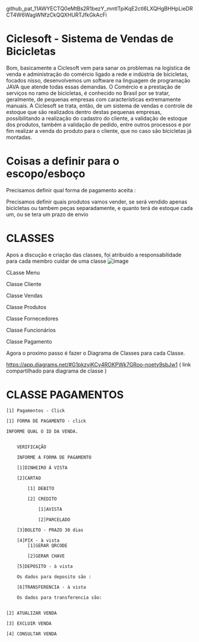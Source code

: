 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


# Ciclesoft - Sistema de Vendas de Bicicletas

Bom, basicamente a Ciclesoft vem para sanar os problemas na logística de venda e administração do comércio ligado a rede e indústria de bicicletas, focados nisso,
desenvolvemos um software na linguagem de programação JAVA que atende todas essas demandas. O Comércio e a prestação de serviços no ramo de bicicletas, é conhecido no 
Brasil por se tratar, geralmente, de pequenas empresas com características extremamente manuais. A Ciclesoft se trata, então, de um sistema de vendas e controle de 
estoque que são realizados dentro destas pequenas empresas, possibilitando a realização do cadastro do cliente, a validação de estoque dos produtos, também a validação 
de pedido, entre outros processos e por fim realizar a venda do produto para o cliente, que no caso são bicicletas já montadas.


# Coisas a definir para o escopo/esboço

Precisamos definir qual forma de pagamento aceita : 

Precisamos definir quais produtos vamos vender, se será vendido apenas bicicletas ou tambem peças separadamente, e quanto terá de estoque cada um,
ou se tera um prazo de envio


# CLASSES 

Apos a discução e criação das classes, foi atribuido a responsabilidade para cada membro cuidar de uma classe 
![image](https://user-images.githubusercontent.com/119326011/225166173-6f264939-7962-4d63-af4f-37fe6d7a75af.png)

CLasse Menu

Classe Cliente

Classe Vendas

Classe Produtos

Classe Fornecedores

Classe Funcionários

Classe Pagamento


Agora o proximo passo é fazer o Diagrama de Classes para cada Classe.

https://app.diagrams.net/#G1pkzyiKCy4ROKPWk7GRoo-noety9sbJw1  ( link compartilhado para diagrama de classe )





# CLASSE PAGAMENTOS

	[1] Pagamentos - Click

	[1] FORMA DE PAGAMENTO - click

	INFORME QUAL O ID DA VENDA.


		VERIFICAÇÃO

		INFORME A FORMA DE PAGAMENTO

		[1]DINHEIRO À VISTA
	
		[2]CARTAO
	
			[1] DEBITO
		
			[2] CREDITO
		
				[1]AVISTA
			
				[2]PARCELADO
			
		[3]BOLETO - PRAZO 30 dias
	
		[4]PIX - à vista
			[1]GERAR QRCODE

			[2]GERAR CHAVE
	
		[5]DEPOSITO - à vista
	
		Os dados para deposito são :
	
		[6]TRANSFERENCIA - à vista
	
		Os dados para transferencia são:


	[2] ATUALIZAR VENDA

	[3] EXCLUIR VENDA

	[4] CONSULTAR VENDA

